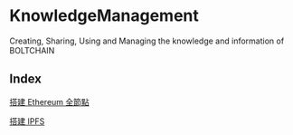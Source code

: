 # KnowledgeManagement
Creating, Sharing, Using and Managing the knowledge and information of BOLTCHAIN

## Index

[搭建 Ethereum 全節點](Setup-An-Ethereum-Full-Node.md)

[搭建 IPFS](IPFS-Install.md)
